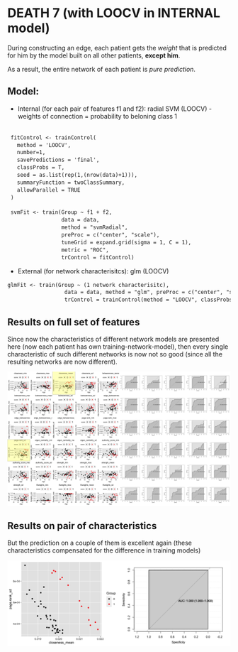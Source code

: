 # DEATH 7 (with LOOCV in INTERNAL model)

During constructing an edge, each patient gets the _weight_ that is predicted for him by the model built on all other patients, **except him**.

As a result, the entire network of each patient is _pure prediction_.

## Model:

 - Internal (for each pair of features f1 and f2): radial SVM (LOOCV) - weights of connection = probability to beloning class 1
 
 ```markdown
 
  fitControl <- trainControl(
    method = 'LOOCV',
    number=1,
    savePredictions = 'final',
    classProbs = T,
    seed = as.list(rep(1,(nrow(data)+1))),
    summaryFunction = twoClassSummary,
    allowParallel = TRUE
  )
  
  svmFit <- train(Group ~ f1 + f2,
                  data = data,
                  method = "svmRadial",
                  preProc = c("center", "scale"),
                  tuneGrid = expand.grid(sigma = 1, C = 1),
                  metric = "ROC",
                  trControl = fitControl)
 ```
 - External (for network characterisitcs): glm (LOOCV)
 
 ```markdown
 glmFit <- train(Group ~ (1 network characterisitc),
                   data = data, method = "glm", preProc = c("center", "scale"), metric = "ROC",
                   trControl = trainControl(method = "LOOCV", classProbs = TRUE, summaryFunction = twoClassSummary))
 ```
 
## Results on full set of features
Since now the characteristics of different network models are presented here (now each patient has own training-network-model), then every single characteristic of such different networks is now not so good (since all the resulting networks are now different).

![Image](/docs/temp_DIED7_1.jpg)

## Results on pair of characteristics
But the prediction on a couple of them is excellent again (these characteristics compensated for the difference in training models)

![Image](/docs/temp.jpg)

